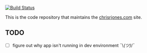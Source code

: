 [![Build Status](https://travis-ci.org/ipatch/crj.com.svg?branch=master)](https://travis-ci.org/ipatch/crj.com)

This is the code repository that maintains the [chrisrjones.com](http://www.chrisrjones.com) site.

## TODO
- [ ] figure out why app isn't running in dev environment ¯\\_(ツ)_/¯